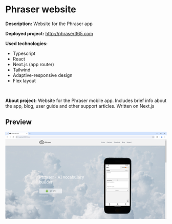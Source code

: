 # Phraser website
__Description:__ Website for the Phraser app

__Deployed project:__ http://phraser365.com

__Used technologies:__

- Typescript
- React
- Next.js (app router)
- Tailwind
- Adaptive-responsive design
- Flex layout

<br>

__About project:__ Website for the Phraser mobile app. Includes brief info about the app, blog, user guide and other support articles. Written on Next.js

## Preview
![homepage](./preview/home.png)